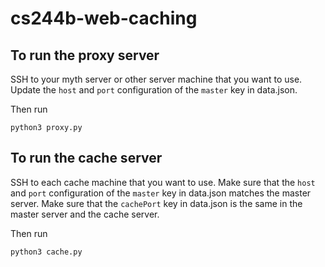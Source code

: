 # cs244b-web-caching
## To run the proxy server
SSH to your myth server or other server machine that you want to use. Update the `host` and `port` configuration of the `master` key in data.json.

Then run

```
python3 proxy.py
```


## To run the cache server
SSH to each cache machine that you want to use. Make sure that the `host` and `port`
configuration of the `master` key in data.json matches the master server. Make
sure that the `cachePort` key in data.json is the same in the master server and 
the cache server.

Then run

```
python3 cache.py
```
